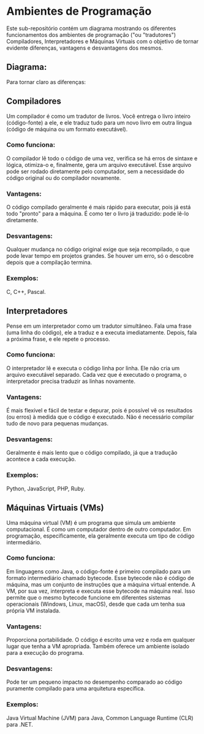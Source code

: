 # Ambientes de Programação

Este sub-repositório contém um diagrama mostrando os diferentes funcionamentos dos ambientes de programação ("ou "tradutores") Compiladores, Interpretadores e Máquinas Virtuais com o objetivo de tornar evidente diferenças, vantagens e desvantagens dos mesmos.

## Diagrama:

Para tornar claro as diferenças:

## Compiladores
Um compilador é como um tradutor de livros. Você entrega o livro inteiro (código-fonte) a ele, e ele traduz tudo para um novo livro em outra língua (código de máquina ou um formato executável).

### Como funciona: 
O compilador lê todo o código de uma vez, verifica se há erros de sintaxe e lógica, otimiza-o e, finalmente, gera um arquivo executável. Esse arquivo pode ser rodado diretamente pelo computador, sem a necessidade do código original ou do compilador novamente.

### Vantagens: 
O código compilado geralmente é mais rápido para executar, pois já está todo "pronto" para a máquina. É como ter o livro já traduzido: pode lê-lo diretamente.

### Desvantagens: 
Qualquer mudança no código original exige que seja recompilado, o que pode levar tempo em projetos grandes. Se houver um erro, só o descobre depois que a compilação termina.

### Exemplos: 
C, C++, Pascal.

## Interpretadores
Pense em um interpretador como um tradutor simultâneo. Fala uma frase (uma linha do código), ele a traduz e a executa imediatamente. Depois, fala a próxima frase, e ele repete o processo.

### Como funciona: 
O interpretador lê e executa o código linha por linha. Ele não cria um arquivo executável separado. Cada vez que é executado o programa, o interpretador precisa traduzir as linhas novamente.

### Vantagens: 
É mais flexível e fácil de testar e depurar, pois é possível vê os resultados (ou erros) à medida que o código é executado. Não é necessário compilar tudo de novo para pequenas mudanças.

### Desvantagens: 
Geralmente é mais lento que o código compilado, já que a tradução acontece a cada execução.

### Exemplos: 
Python, JavaScript, PHP, Ruby.

## Máquinas Virtuais (VMs)
Uma máquina virtual (VM) é um programa que simula um ambiente computacional. É como um computador dentro de outro computador. Em programação, especificamente, ela geralmente executa um tipo de código intermediário.

### Como funciona: 
Em linguagens como Java, o código-fonte é primeiro compilado para um formato intermediário chamado bytecode. Esse bytecode não é código de máquina, mas um conjunto de instruções que a máquina virtual entende. A VM, por sua vez, interpreta e executa esse bytecode na máquina real. Isso permite que o mesmo bytecode funcione em diferentes sistemas operacionais (Windows, Linux, macOS), desde que cada um tenha sua própria VM instalada.

### Vantagens: 
Proporciona portabilidade. O código é escrito uma vez e roda em qualquer lugar que tenha a VM apropriada. Também oferece um ambiente isolado para a execução do programa.

### Desvantagens: 
Pode ter um pequeno impacto no desempenho comparado ao código puramente compilado para uma arquitetura específica.

### Exemplos: 
Java Virtual Machine (JVM) para Java, Common Language Runtime (CLR) para .NET.